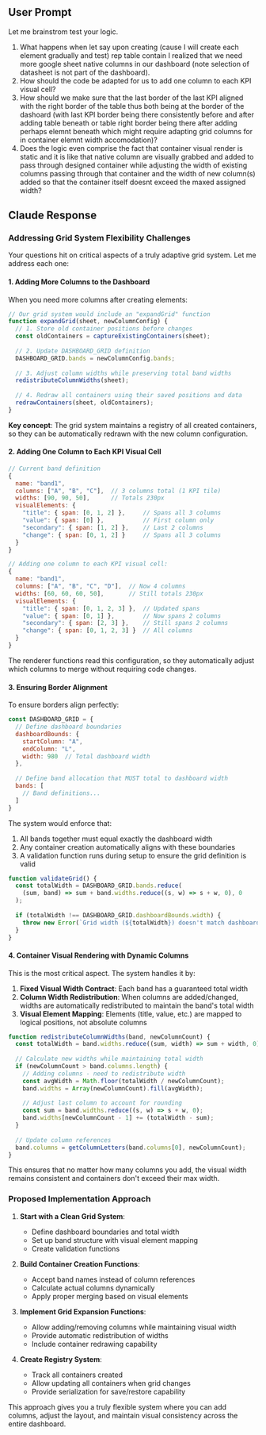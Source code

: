 #

## User Prompt

Let me brainstrom test your logic.

1. What happens when let say upon creating (cause I will create each element gradually and test) rep table contain I realized that we need more google sheet native columns in our dashboard (note selection of datasheet is not part of the dashboard).
2. How should the code be adapted for us to add one column to each KPI visual cell?
3. How should we make sure that the last border of the last KPI aligned with the right border of the table thus both being at the border of the dashoard (with last KPI border being there consistently before and after adding table beneath or table right border being there after adding perhaps elemnt beneath which might require adapting grid columns for in container elemnt width accomodation)?
4. Does the logic even comprise the fact that container visual render is static and it is like that native column are visually grabbed and added to pass through designed container while adjusting the width of existing columns passing through that container and the width of new column(s)  added so that the container itself doesnt exceed the maxed assigned width?

## Claude Response

### Addressing Grid System Flexibility Challenges

Your questions hit on critical aspects of a truly adaptive grid system. Let me address each one:

#### 1. Adding More Columns to the Dashboard

When you need more columns after creating elements:

```javascript
// Our grid system would include an "expandGrid" function
function expandGrid(sheet, newColumnConfig) {
  // 1. Store old container positions before changes
  const oldContainers = captureExistingContainers(sheet);
  
  // 2. Update DASHBOARD_GRID definition
  DASHBOARD_GRID.bands = newColumnConfig.bands;
  
  // 3. Adjust column widths while preserving total band widths
  redistributeColumnWidths(sheet);
  
  // 4. Redraw all containers using their saved positions and data
  redrawContainers(sheet, oldContainers);
}
```

**Key concept**: The grid system maintains a registry of all created containers, so they can be automatically redrawn with the new column configuration.

#### 2. Adding One Column to Each KPI Visual Cell

```javascript
// Current band definition
{
  name: "band1",
  columns: ["A", "B", "C"],  // 3 columns total (1 KPI tile)
  widths: [90, 90, 50],      // Totals 230px
  visualElements: {
    "title": { span: [0, 1, 2] },     // Spans all 3 columns
    "value": { span: [0] },           // First column only
    "secondary": { span: [1, 2] },    // Last 2 columns
    "change": { span: [0, 1, 2] }     // Spans all 3 columns
  }
}

// Adding one column to each KPI visual cell:
{
  name: "band1",
  columns: ["A", "B", "C", "D"],  // Now 4 columns
  widths: [60, 60, 60, 50],       // Still totals 230px
  visualElements: {
    "title": { span: [0, 1, 2, 3] },  // Updated spans
    "value": { span: [0, 1] },        // Now spans 2 columns
    "secondary": { span: [2, 3] },    // Still spans 2 columns
    "change": { span: [0, 1, 2, 3] }  // All columns
  }
}
```

The renderer functions read this configuration, so they automatically adjust which columns to merge without requiring code changes.

#### 3. Ensuring Border Alignment

To ensure borders align perfectly:

```javascript
const DASHBOARD_GRID = {
  // Define dashboard boundaries
  dashboardBounds: {
    startColumn: "A",
    endColumn: "L",
    width: 980  // Total dashboard width
  },
  
  // Define band allocation that MUST total to dashboard width
  bands: [
    // Band definitions...
  ]
}
```

The system would enforce that:

1. All bands together must equal exactly the dashboard width
2. Any container creation automatically aligns with these boundaries
3. A validation function runs during setup to ensure the grid definition is valid

```javascript
function validateGrid() {
  const totalWidth = DASHBOARD_GRID.bands.reduce(
    (sum, band) => sum + band.widths.reduce((s, w) => s + w, 0), 0
  );
  
  if (totalWidth !== DASHBOARD_GRID.dashboardBounds.width) {
    throw new Error(`Grid width (${totalWidth}) doesn't match dashboard width (${DASHBOARD_GRID.dashboardBounds.width})`);
  }
}
```

#### 4. Container Visual Rendering with Dynamic Columns

This is the most critical aspect. The system handles it by:

1. **Fixed Visual Width Contract**: Each band has a guaranteed total width
2. **Column Width Redistribution**: When columns are added/changed, widths are automatically redistributed to maintain the band's total width
3. **Visual Element Mapping**: Elements (title, value, etc.) are mapped to logical positions, not absolute columns

```javascript
function redistributeColumnWidths(band, newColumnCount) {
  const totalWidth = band.widths.reduce((sum, width) => sum + width, 0);
  
  // Calculate new widths while maintaining total width
  if (newColumnCount > band.columns.length) {
    // Adding columns - need to redistribute width
    const avgWidth = Math.floor(totalWidth / newColumnCount);
    band.widths = Array(newColumnCount).fill(avgWidth);
    
    // Adjust last column to account for rounding
    const sum = band.widths.reduce((s, w) => s + w, 0);
    band.widths[newColumnCount - 1] += (totalWidth - sum);
  }
  
  // Update column references
  band.columns = getColumnLetters(band.columns[0], newColumnCount);
}
```

This ensures that no matter how many columns you add, the visual width remains consistent and containers don't exceed their max width.

### Proposed Implementation Approach

1. **Start with a Clean Grid System**:
   - Define dashboard boundaries and total width
   - Set up band structure with visual element mapping
   - Create validation functions

2. **Build Container Creation Functions**:
   - Accept band names instead of column references
   - Calculate actual columns dynamically
   - Apply proper merging based on visual elements

3. **Implement Grid Expansion Functions**:
   - Allow adding/removing columns while maintaining visual width
   - Provide automatic redistribution of widths
   - Include container redrawing capability

4. **Create Registry System**:
   - Track all containers created
   - Allow updating all containers when grid changes
   - Provide serialization for save/restore capability

This approach gives you a truly flexible system where you can add columns, adjust the layout, and maintain visual consistency across the entire dashboard.

